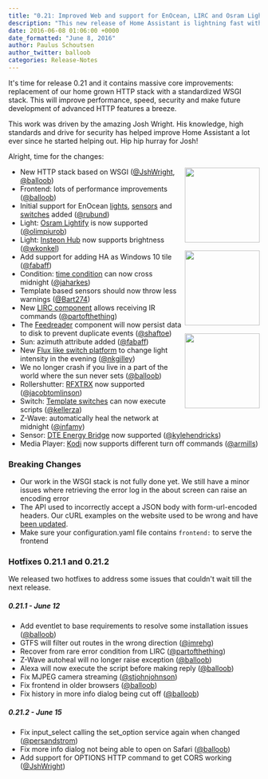 ```yaml
---
title: "0.21: Improved Web and support for EnOcean, LIRC and Osram Lightify"
description: "This new release of Home Assistant is lightning fast with the new web stack and progressive web application. On top of that a handful of new components and platforms for EnOcean, LIRC and Osram Lightify support."
date: 2016-06-08 01:06:00 +0000
date_formatted: "June 8, 2016"
author: Paulus Schoutsen
author_twitter: balloob
categories: Release-Notes
---
```


It's time for release 0.21 and it contains massive core improvements: replacement of our home grown HTTP stack with a standardized WSGI stack. This will improve performance, speed, security and make future development of advanced HTTP features a breeze.

This work was driven by the amazing Josh Wright. His knowledge, high standards and drive for security has helped improve Home Assistant a lot ever since he started helping out. Hip hip hurray for Josh!

Alright, time for the changes:

<img src='/images/supported_brands/enocean.png' style='clear: right; margin-left: 5px; border:none; box-shadow: none; float: right; margin-bottom: 16px;' width='150' /><img src='/images/supported_brands/osramlightify.png' style='clear: right; margin-left: 5px; border:none; box-shadow: none; float: right; margin-bottom: 16px;' width='150' /><img src='/images/supported_brands/lirc.gif' style='clear: right; margin-left: 5px; border:none; box-shadow: none; float: right; margin-bottom: 16px;' width='150' />

 - New HTTP stack based on WSGI ([@JshWright], [@balloob])
 - Frontend: lots of performance improvements ([@balloob])
 - Initial support for EnOcean [lights][en-lights], [sensors][en-sensors] and [switches][en-switches] added ([@rubund])
 - Light: [Osram Lightify] is now supported ([@olimpiurob])
 - Light: [Insteon Hub] now supports brightness ([@wkonkel])
 - Add support for adding HA as Windows 10 tile ([@fabaff])
 - Condition: [time condition] can now cross midnight ([@jaharkes])
 - Template based sensors should now throw less warnings ([@Bart274])
 - New [LIRC component] allows receiving IR commands ([@partofthething])
 - The [Feedreader] component will now persist data to disk to prevent duplicate events ([@shaftoe])
 - Sun: azimuth attribute added ([@fabaff])
 - New [Flux like switch platform] to change light intensity in the evening ([@nkgilley])
 - We no longer crash if you live in a part of the world where the sun never sets ([@balloob])
 - Rollershutter: [RFXTRX] now supported ([@jacobtomlinson])
 - Switch: [Template switches] can now execute scripts ([@kellerza])
 - Z-Wave: automatically heal the network at midnight ([@infamy])
 - Sensor: [DTE Energy Bridge] now supported ([@kylehendricks])
 - Media Player: [Kodi] now supports different turn off commands ([@armills])

### Breaking Changes

 - Our work in the WSGI stack is not fully done yet. We still have a minor issues where retrieving the error log in the about screen can raise an encoding error
 - The API used to incorrectly accept a JSON body with form-url-encoded headers. Our cURL examples on the website used to be wrong and have [been updated].
 - Make sure your configuration.yaml file contains `frontend:` to serve the frontend

### Hotfixes 0.21.1 and 0.21.2

We released two hotfixes to address some issues that couldn't wait till the next release.

##### 0.21.1 - June 12

 - Add eventlet to base requirements to resolve some installation issues ([@balloob])
 - GTFS will filter out routes in the wrong direction ([@imrehg])
 - Recover from rare error condition from LIRC ([@partofthething])
 - Z-Wave autoheal will no longer raise exception ([@balloob])
 - Alexa will now execute the script before making reply ([@balloob])
 - Fix MJPEG camera streaming ([@stjohnjohnson])
 - Fix frontend in older browsers ([@balloob])
 - Fix history in more info dialog being cut off ([@balloob])

##### 0.21.2 - June 15

 - Fix input_select calling the set_option service again when changed ([@persandstrom])
 - Fix more info dialog not being able to open on Safari ([@balloob])
 - Add support for OPTIONS HTTP command to get CORS working ([@JshWright])

[@stjohnjohnson]: https://github.com/stjohnjohnson
[@imrehg]: https://github.com/imrehg
[@persandstrom]: https://github.com/persandstrom
[@armills]: https://github.com/armills
[@balloob]: https://github.com/balloob
[@Bart274]: https://github.com/Bart274
[@fabaff]: https://github.com/fabaff
[@infamy]: https://github.com/infamy
[@jacobtomlinson]: https://github.com/jacobtomlinson
[@jaharkes]: https://github.com/jaharkes
[@JshWright]: https://github.com/JshWright
[@kellerza]: https://github.com/kellerza
[@kylehendricks]: https://github.com/kylehendricks
[@nkgilley]: https://github.com/nkgilley
[@olimpiurob]: https://github.com/olimpiurob
[@partofthething]: https://github.com/partofthething
[@rubund]: https://github.com/rubund
[@shaftoe]: https://github.com/shaftoe
[@wkonkel]: https://github.com/wkonkel
[DTE Energy Bridge]: /integrations/dte_energy_bridge
[en-lights]: /integrations/enocean#light
[en-sensors]: /integrations/enocean#sensor
[en-switches]: /integrations/enocean#switch
[Feedreader]: /integrations/feedreader/
[Flux like switch platform]: /integrations/flux
[Insteon Hub]: /integrations/insteon/
[Kodi]: /integrations/kodi
[LIRC component]: /integrations/lirc/
[Osram Lightify]: /integrations/osramlightify
[RFXTRX]: /integrations/rfxtrx/
[Template switches]: /integrations/switch.template/
[time condition]: /getting-started/scripts-conditions/#time-condition
[been updated]: /developers/rest_api/
